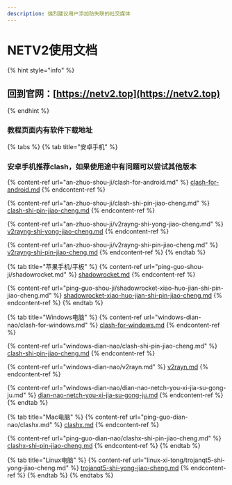 ```yaml
---
description: 强烈建议用户添加防失联的社交媒体
---
```


# NETV2使用文档

{% hint style="info" %}
## 回到官网：[https://netv2.top](https://netv2.top)
{% endhint %}

### 教程页面内有软件下载地址

{% tabs %}
{% tab title="安卓手机" %}
### 安卓手机推荐clash，如果使用途中有问题可以尝试其他版本

{% content-ref url="an-zhuo-shou-ji/clash-for-android.md" %}
[clash-for-android.md](an-zhuo-shou-ji/clash-for-android.md)
{% endcontent-ref %}

{% content-ref url="an-zhuo-shou-ji/clash-shi-pin-jiao-cheng.md" %}
[clash-shi-pin-jiao-cheng.md](an-zhuo-shou-ji/clash-shi-pin-jiao-cheng.md)
{% endcontent-ref %}

{% content-ref url="an-zhuo-shou-ji/v2rayng-shi-yong-jiao-cheng.md" %}
[v2rayng-shi-yong-jiao-cheng.md](an-zhuo-shou-ji/v2rayng-shi-yong-jiao-cheng.md)
{% endcontent-ref %}

{% content-ref url="an-zhuo-shou-ji/v2rayng-shi-pin-jiao-cheng.md" %}
[v2rayng-shi-pin-jiao-cheng.md](an-zhuo-shou-ji/v2rayng-shi-pin-jiao-cheng.md)
{% endcontent-ref %}
{% endtab %}

{% tab title="苹果手机/平板" %}
{% content-ref url="ping-guo-shou-ji/shadowrocket.md" %}
[shadowrocket.md](ping-guo-shou-ji/shadowrocket.md)
{% endcontent-ref %}

{% content-ref url="ping-guo-shou-ji/shadowrocket-xiao-huo-jian-shi-pin-jiao-cheng.md" %}
[shadowrocket-xiao-huo-jian-shi-pin-jiao-cheng.md](ping-guo-shou-ji/shadowrocket-xiao-huo-jian-shi-pin-jiao-cheng.md)
{% endcontent-ref %}
{% endtab %}

{% tab title="Windows电脑" %}
{% content-ref url="windows-dian-nao/clash-for-windows.md" %}
[clash-for-windows.md](windows-dian-nao/clash-for-windows.md)
{% endcontent-ref %}

{% content-ref url="windows-dian-nao/clash-shi-pin-jiao-cheng.md" %}
[clash-shi-pin-jiao-cheng.md](windows-dian-nao/clash-shi-pin-jiao-cheng.md)
{% endcontent-ref %}

{% content-ref url="windows-dian-nao/v2rayn.md" %}
[v2rayn.md](windows-dian-nao/v2rayn.md)
{% endcontent-ref %}

{% content-ref url="windows-dian-nao/dian-nao-netch-you-xi-jia-su-gong-ju.md" %}
[dian-nao-netch-you-xi-jia-su-gong-ju.md](windows-dian-nao/dian-nao-netch-you-xi-jia-su-gong-ju.md)
{% endcontent-ref %}
{% endtab %}

{% tab title="Mac电脑" %}
{% content-ref url="ping-guo-dian-nao/clashx.md" %}
[clashx.md](ping-guo-dian-nao/clashx.md)
{% endcontent-ref %}

{% content-ref url="ping-guo-dian-nao/clashx-shi-pin-jiao-cheng.md" %}
[clashx-shi-pin-jiao-cheng.md](ping-guo-dian-nao/clashx-shi-pin-jiao-cheng.md)
{% endcontent-ref %}
{% endtab %}

{% tab title="Linux电脑" %}
{% content-ref url="linux-xi-tong/trojanqt5-shi-yong-jiao-cheng.md" %}
[trojanqt5-shi-yong-jiao-cheng.md](linux-xi-tong/trojanqt5-shi-yong-jiao-cheng.md)
{% endcontent-ref %}
{% endtab %}
{% endtabs %}
